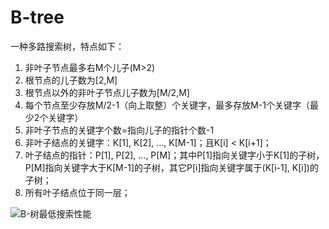 # B-tree

 一种多路搜索树，特点如下：
 <ol>
 <li>非叶子节点最多右M个儿子(M>2)</li>
 <li>根节点的儿子数为[2,M]</li>
 <li>根节点以外的非叶子节点儿子数为[M/2,M]</li>
 <li>每个节点至少存放M/2-1（向上取整）个关键字，最多存放M-1个关键字（最少2个关键字）</li>
 <li>非叶子节点的关键字个数=指向儿子的指针个数-1</li>
 <li>非叶子结点的关键字：K[1], K[2], …, K[M-1]；且K[i] < K[i+1]；</li>
 <li>叶子结点的指针：P[1], P[2], …, P[M]；其中P[1]指向关键字小于K[1]的子树，P[M]指向关键字大于K[M-1]的子树，其它P[i]指向关键字属于(K[i-1], K[i])的子树；</li>
 <li>所有叶子结点位于同一层；</li>
 </ol>
 
 ![B-树最低搜索性能](http://p.blog.csdn.net/images/p_blog_csdn_net/manesking/0.JPG)
 